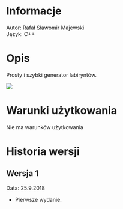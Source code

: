 # Informacje
Autor: Rafał Sławomir Majewski<br>
Język: C++<br>



# Opis
Prosty i szybki generator labiryntów.

![](https://raw.githubusercontent.com/RafalMajewskiPL/maze_generator/master/Exemplary%20maze.png)



# Warunki użytkowania
Nie ma warunków użytkowania



# Historia wersji
## Wersja 1
Data: 25.9.2018<br>

+ Pierwsze wydanie.
